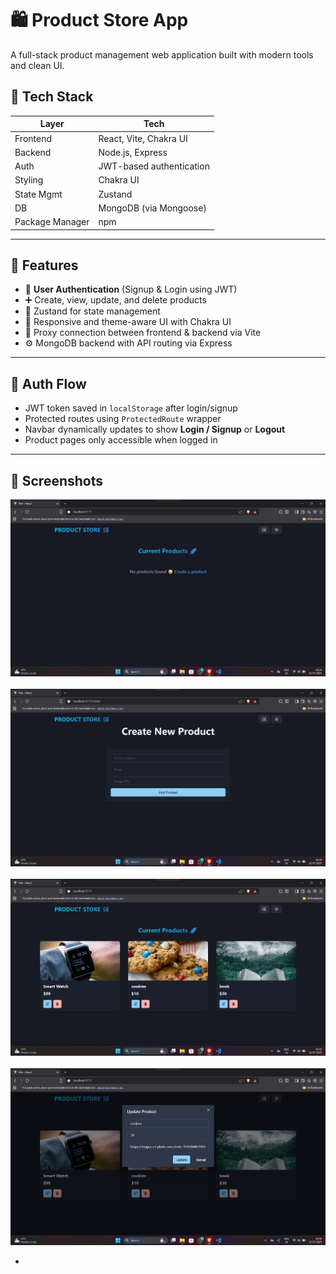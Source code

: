 # 🛍️ Product Store App

A full-stack product management web application built with modern tools and clean UI.

## 🧩 Tech Stack

| Layer      | Tech                            |
|------------|---------------------------------|
| Frontend   | React, Vite, Chakra UI          |
| Backend    | Node.js, Express                |
| Auth       | JWT-based authentication        |
| Styling    | Chakra UI                       |
| State Mgmt | Zustand                         |
| DB         | MongoDB (via Mongoose)          |
| Package Manager | npm                        |

---

## 🚀 Features

- 🔐 **User Authentication** (Signup & Login using JWT)
- ➕ Create, view, update, and delete products
- 🧠 Zustand for state management
- 🎨 Responsive and theme-aware UI with Chakra UI
- 🔁 Proxy connection between frontend & backend via Vite
- ⚙️ MongoDB backend with API routing via Express

---

## 🔐 Auth Flow

- JWT token saved in `localStorage` after login/signup
- Protected routes using `ProtectedRoute` wrapper
- Navbar dynamically updates to show **Login / Signup** or **Logout**
- Product pages only accessible when logged in

---

## 📸 Screenshots

<p align="center">
  <img src="./Screenshots/Screenshot1.png" width="700"/>
  <br/><br/>
  <img src="./Screenshots/Screenshot2.png" width="700"/>
  <br/><br/>
  <img src="./Screenshots/Screenshot3.png" width="700"/>
  <br/><br/>
  <img src="./Screenshots/Screenshot4.png" width="700"/>
</p>

-

